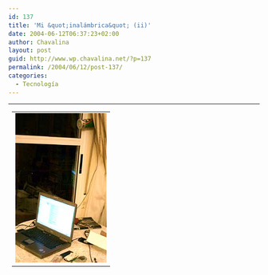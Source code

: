 ```yaml
---
id: 137
title: 'Mi &quot;inalámbrica&quot; (ii)'
date: 2004-06-12T06:37:23+02:00
author: Chavalina
layout: post
guid: http://www.wp.chavalina.net/?p=137
permalink: /2004/06/12/post-137/
categories:
  - Tecnología
---
```

<table width="100%" border="0" cellpadding="0" cellspacing="0">
  <tr>
    <td>
      <table border="0" cellspacing="5" cellpadding="10" width="1" align="left">
        <tr>
          <td>
            <a href="imagenes/fotos/inalambrica2.jpg" target="_blank"><img src="/imagenes/fotos/thumbs/inalambrica2.jpg" alt="inalámbrica" width="183" height="300" border="0" /></a>
          </td>
        </tr>
      </table>
      
      <p>
        Tras varias semanas de prueba con patéticos resultados por fin hemos conseguido que mi inalámbrica (por cortes&iacute;a de <a href="http://www.infoblanca.net" target="_blank">infoblanca.net</a>) funcione decentemente.
      </p>
      
      <p>
        Aunque tengo un ordenador portátil con la tecnolog&iacute;a Intel Centrino (wifi integrado) y con él consigo coger todas las redes inalámbricas que se me cruzan (tanto las de la universidad como las que furtivamente cazo en mi piso, ya que nadie se encarga de protegerlas) ésta que es la que más falta me hac&iacute;a no hab&iacute;a manera, la se&ntilde;al era deficiente y muy poco estable.
      </p>
      
      <p>
        Y la soluci&oacute;n ha pasado por algo tan simple como colocar la antena en el lugar adecuado, no es tan importante la orientaci&oacute;n como la altura. Una antena artesanal y tan simple como una barra metálica con algunas arandelas de plástico sujeta dentro de un bote de patatas (como podéis ver en la foto, junto a las cortinas de mi sal&oacute;n comedor xD) y poner otra tarjeta inalámbrica por PCMCIA.
      </p>
      
      <p>
        Y todo solucionado.
      </p>
      
      <p>
        Hombre, las cosas como son, inalámbrica es, peeeero… ten&iacute;a más movilidad con el cable de teléfono!
      </p>
      
      <p>
        Al menos la se&ntilde;al ya no se pierde (manteniendo la "antena" en su sitio) y la velocidad es bastante mejor:
      </p>
      
      <ul>
        <li>
          <a href="http://213.4.114.108/cgi-bin/downstream3.asp?bytes=51200&#038;horaIni=1087046936.282&#038;horaFin=1087046939.778" target="_blank">Medida de velocidad 1</a>
        </li>
        <li>
          <a href="http://213.4.114.108/cgi-bin/downstream3.asp?bytes=51200&#038;horaIni=1087047127.823&#038;horaFin=1087047149.269" target="_blank">Medida de velocidad 2</a>
        </li>
        <li>
          <a href="http://213.4.114.108/cgi-bin/downstream3.asp?bytes=409600&#038;horaIni=1087047230.085&#038;horaFin=1087047353.807" target="_blank">Medida de velocidad 3</a>
        </li>
      </ul>
      
      <p>
        "Heterogéneo". Gracias a Roque y a Javi de <a href="http://www.infoblanca.net" target="_blank">infoblanca.net</a>
      </p>
    </td>
  </tr>
</table>
